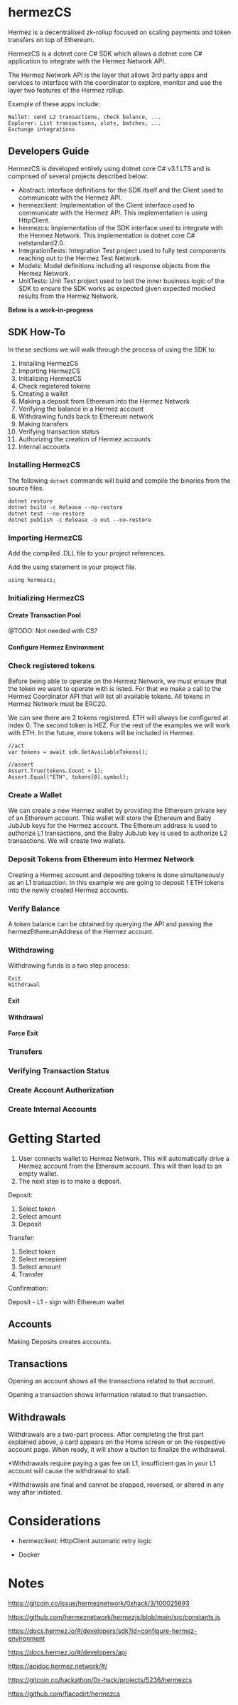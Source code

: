 # hermezCS

Hermez is a decentralised zk-rollup focused on scaling payments and token transfers on top of Ethereum. 

HermezCS is a dotnet core C# SDK which allows a dotnet core C# application to integrate with the Hermez Network API.

The Hermez Network API is the layer that allows 3rd party apps and services to interface with the coordinator to explore, monitor and use the layer two features of the Hermez rollup.

Example of these apps include:

    Wallet: send L2 transactions, check balance, ...
    Explorer: List transactions, slots, batches, ...
    Exchange integrations

## Developers Guide

HermezCS is developed entirely using dotnet core C# v3.1 LTS and is comprised of several projects described below:

- Abstract: Interface definitions for the SDK itself and the Client used to communicate with the Hermez API.
- hermezclient: Implementation of the Client interface used to communicate with the Hermez API. This implementation is using HttpClient.
- hermezcs: Implementation of the SDK interface used to integrate with the Hermez Network. This implementation is dotnet core C# netstandard2.0.
- IntegrationTests: Integration Test project used to fully test components reaching out to the Hermez Test Network.
- Models: Model definitions including all response objects from the Hermez Network.
- UnitTests: Unit Test project used to test the inner business logic of the SDK to ensure the SDK works as expected given expected mocked results from the Hermez Network.


**Below is a work-in-progress**


## SDK How-To

In these sections we will walk through the process of using the SDK to:

1. Installing HermezCS
1. Importing HermezCS
1. Initializing HermezCS
1. Check registered tokens
1. Creating a wallet
1. Making a deposit from Ethereum into the Hermez Network
1. Verifying the balance in a Hermez account
1. Withdrawing funds back to Ethereum network
1. Making transfers
1. Verifying transaction status
1. Authorizing the creation of Hermez accounts
1. Internal accounts

### Installing HermezCS

The following `dotnet` commands will build and compile the binaries from the source files.

```
dotnet restore
dotnet build -c Release --no-restore
dotnet test --no-restore
dotnet publish -c Release -o out --no-restore
```

### Importing HermezCS

Add the compiled .DLL file to your project references.

Add the using statement in your project file.

```
using hermezcs;
```

### Initializing HermezCS

#### Create Transaction Pool

@TODO: Not needed with CS?

#### Configure Hermez Environment

### Check registered tokens

Before being able to operate on the Hermez Network, we must ensure that the token we want to operate with is listed. For that we make a call to the Hermez Coordinator API that will list all available tokens. All tokens in Hermez Network must be ERC20.

We can see there are 2 tokens registered. ETH will always be configured at index 0. The second token is HEZ. For the rest of the examples we will work with ETH. In the future, more tokens will be included in Hermez.

```
//act
var tokens = await sdk.GetAvailableTokens();

//assert
Assert.True(tokens.Count > 1);
Assert.Equal("ETH", tokens[0].symbol);
```

### Create a Wallet

We can create a new Hermez wallet by providing the Ethereum private key of an Ethereum account. This wallet will store the Ethereum and Baby JubJub keys for the Hermez account. The Ethereum address is used to authorize L1 transactions, and the Baby JubJub key is used to authorize L2 transactions. We will create two wallets.

### Deposit Tokens from Ethereum into Hermez Network

Creating a Hermez account and depositing tokens is done simultaneously as an L1 transaction. In this example we are going to deposit 1 ETH tokens into the newly created Hermez accounts. 

### Verify Balance

A token balance can be obtained by querying the API and passing the hermezEthereumAddress of the Hermez account.

### Withdrawing

Withdrawing funds is a two step process:

    Exit
    Withdrawal

#### Exit

#### Withdrawal

#### Force Exit

### Transfers

### Verifying Transaction Status

### Create Account Authorization

### Create Internal Accounts

# Getting Started

1. User connects wallet to Hermez Network. This will automatically drive a Hermez account from the Ethereum account. This will then lead to an empty wallet.
1. The next step is to make a deposit. 

Deposit:

1. Select token
1. Select amount
1. Deposit

Transfer:

1. Select token
1. Select recepient
1. Select amount
1. Transfer

Confirmation:

Deposit - L1 - sign with Ethereum wallet

## Accounts

Making Deposits creates accounts.

## Transactions

Opening an account shows all the transactions related to that account.

Opening a transaction shows information related to that transaction.

## Withdrawals

Withdrawals are a two-part process. After completing the first part explained above, a card appears on the Home screen or on the respective account page. When ready, it will show a button to finalize the withdrawal.

*Withdrawals require paying a gas fee on L1, insufficient gas in your L1 account will cause the withdrawal to stall.

*Withdrawals are final and cannot be stopped, reversed, or altered in any way after initiated. 

# Considerations

- hermezclient: HttpClient automatic retry logic

- Docker

# Notes

https://gitcoin.co/issue/hermeznetwork/0xhack/3/100025693

https://github.com/hermeznetwork/hermezjs/blob/main/src/constants.js

https://docs.hermez.io/#/developers/sdk?id=configure-hermez-environment

https://docs.hermez.io/#/developers/api

https://apidoc.hermez.network/#/

https://gitcoin.co/hackathon/0x-hack/projects/5236/hermezcs

https://github.com/flacodirt/hermezcs
